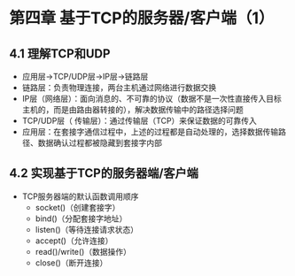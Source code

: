 # 第四章 基于TCP的服务器/客户端（1）

## 4.1 理解TCP和UDP

- 应用层->TCP/UDP层->IP层->链路层
- 链路层：负责物理连接，两台主机通过网络进行数据交换
- IP层（网络层）：面向消息的、不可靠的协议（数据不是一次性直接传入目标主机的，而是由路由器转接的），解决数据传输中的路径选择问题
- TCP/UDP层（ 传输层）：通过传输层（TCP）来保证数据的可靠传入
- 应用层：在套接字通信过程中，上述的过程都是自动处理的，选择数据传输路径、数据确认过程都被隐藏到套接字内部



## 4.2 实现基于TCP的服务器端/客户端

- TCP服务器端的默认函数调用顺序
  - socket()（创建套接字）
  - bind()（分配套接字地址）
  - listen()（等待连接请求状态）
  - accept()（允许连接）
  - read()/write()（数据操作）
  - close()（断开连接）
